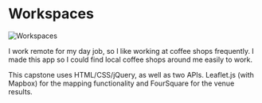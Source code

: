 # Workspaces

![Workspaces](http://remarks.github.io/spaces/img/app.png)

I work remote for my day job, so I like working at coffee shops frequently. I made this app so I could find local coffee shops around me easily to work.

This capstone uses HTML/CSS/jQuery, as well as two APIs. Leaflet.js (with Mapbox) for the mapping functionality and FourSquare for the venue results.